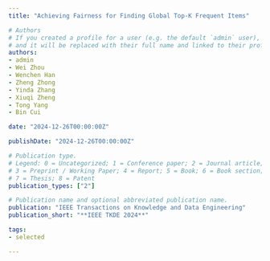 ```yaml
---
title: "Achieving Fairness for Finding Global Top-K Frequent Items"

# Authors
# If you created a profile for a user (e.g. the default `admin` user), write the username (folder name) here 
# and it will be replaced with their full name and linked to their profile.
authors:
- admin
- Wei Zhou
- Wenchen Han
- Zheng Zhong
- Yinda Zhang
- Xiuqi Zheng
- Tong Yang
- Bin Cui

date: "2024-12-26T00:00:00Z"

publishDate: "2024-12-26T00:00:00Z"

# Publication type.
# Legend: 0 = Uncategorized; 1 = Conference paper; 2 = Journal article;
# 3 = Preprint / Working Paper; 4 = Report; 5 = Book; 6 = Book section;
# 7 = Thesis; 8 = Patent
publication_types: ["2"]

# Publication name and optional abbreviated publication name.
publication: "IEEE Transactions on Knowledge and Data Engineering"
publication_short: "**IEEE TKDE 2024**"

tags:
- selected

---
```


